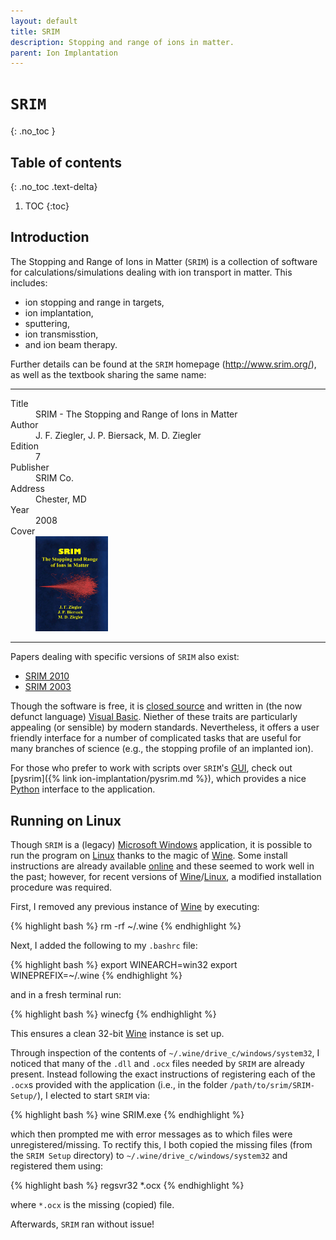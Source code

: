 ```yaml
---
layout: default
title: SRIM
description: Stopping and range of ions in matter.
parent: Ion Implantation
---
```


# `SRIM`
{: .no_toc }

## Table of contents
{: .no_toc .text-delta}

1. TOC
{:toc}

## Introduction

The Stopping and Range of Ions in Matter (`SRIM`) is a collection of software
for calculations/simulations dealing with ion transport in matter.
This includes:

- ion stopping and range in targets,
- ion implantation,
- sputtering,
- ion transmisstion,
- and ion beam therapy.

Further details can be found at the `SRIM` homepage (<http://www.srim.org/>),
as well as the textbook sharing the same name:

---

<dl>
    <dt>Title</dt>
        <dd>SRIM - The Stopping and Range of Ions in Matter</dd>
    <dt>Author</dt>
        <dd>J. F. Ziegler, J. P. Biersack, M. D. Ziegler</dd>
    <dt>Edition</dt>
        <dd>7</dd>
    <dt>Publisher</dt>
        <dd>SRIM Co.</dd>
    <dt>Address</dt>
        <dd>Chester, MD</dd>
    <dt>Year</dt>
        <dd>2008</dd>
    <dt>Cover</dt>
        <dd><img src="/assets/images/srim_textbook_cover.jpg" alt="SRIM textbook" width="25%"></dd>
</dl>

---

Papers dealing with specific versions of `SRIM` also exist:

- [SRIM 2010](https://doi.org/10.1016/j.nimb.2010.02.091)
- [SRIM 2003](https://doi.org/10.1016/j.nimb.2004.01.208)

Though the software is free, it is [closed source] and written in
(the now defunct language) [Visual Basic].
Niether of these traits are particularly appealing
(or sensible) by modern standards.
Nevertheless,
it offers a user friendly interface for a number of
complicated tasks that are useful for many branches of science
(e.g., the stopping profile of an implanted ion).

For those who prefer to work with scripts over `SRIM`'s [GUI],
check out [pysrim]({% link ion-implantation/pysrim.md %}),
which provides a nice [Python] interface to the application.

## Running on Linux

Though `SRIM` is a (legacy) [Microsoft Windows] application,
it is possible to run the program on [Linux] thanks to the magic of [Wine].
Some install instructions are already available [online](https://appdb.winehq.org/objectManager.php?sClass=application&iId=5992) and these seemed to work well in the past;
however, for recent versions of [Wine]/[Linux], a modified installation procedure
was required.

First, I removed any previous instance of [Wine] by executing:

{% highlight bash %}
rm -rf ~/.wine
{% endhighlight %}

Next, I added the following to my `.bashrc` file:

{% highlight bash %}
export WINEARCH=win32
export WINEPREFIX=~/.wine
{% endhighlight %}

and in a fresh terminal run:

{% highlight bash %}
winecfg
{% endhighlight %}

This ensures a clean 32-bit [Wine] instance is set up.

Through inspection of the contents of `~/.wine/drive_c/windows/system32`,
I noticed that many of the `.dll` and `.ocx` files needed by `SRIM` are already
present. Instead following the exact instructions of registering each of the
`.ocx`s provided with the application
(i.e., in the folder `/path/to/srim/SRIM-Setup/`),
I elected to start `SRIM` via:

{% highlight bash %}
wine SRIM.exe
{% endhighlight %}

which then prompted me with error messages as to which files were
unregistered/missing. To rectify this, I both copied the missing files
(from the `SRIM Setup` directory) to `~/.wine/drive_c/windows/system32` and
registered them using:

{% highlight bash %}
regsvr32 *.ocx
{% endhighlight %}

where `*.ocx` is the missing (copied) file.

Afterwards, `SRIM` ran without issue!

[closed source]: https://en.wikipedia.org/wiki/Proprietary_software
[Visual Basic]: https://en.wikipedia.org/wiki/Visual_Basic
[GUI]: https://en.wikipedia.org/wiki/Graphical_user_interface
[Python]: https://www.python.org/
[Microsoft Windows]: https://en.wikipedia.org/wiki/Microsoft_Windows
[Linux]: https://en.wikipedia.org/wiki/Linux
[Wine]: https://www.winehq.org/
